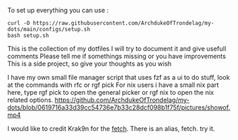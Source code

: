 To set up everything you can use :
```
curl -O https://raw.githubusercontent.com/ArchdukeOfTrondelag/my-dots/main/configs/setup.sh
bash setup.sh
```


This is the collection of my dotfiles
I will try to document it and give usefull comments
Please tell me if somethings missing or you have improvements
This is a side project, so give your thoughts as you wish

I have my own small file manager script that uses fzf as a ui to do stuff, look at the commands with rfc or rgf pick
For nix users i have a small nix part here, type rgf pick to open the general picker or rgf nix to open the nix related options.
<https://github.com/ArchdukeOfTrondelag/my-dots/blob/0619716a33d39cc54736e7b33c28dcf098b1f75f/pictures/showof.mp4>

I would like to credit Krak9n for the [fetch](https://github.com/Krak9n/rottedfetch). There is an alias, fetch. try it. 
